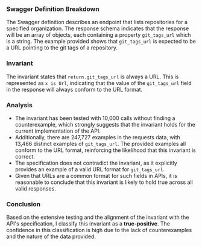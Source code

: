 ### Swagger Definition Breakdown
The Swagger definition describes an endpoint that lists repositories for a specified organization. The response schema indicates that the response will be an array of objects, each containing a property `git_tags_url` which is a string. The example provided shows that `git_tags_url` is expected to be a URL pointing to the git tags of a repository.

### Invariant
The invariant states that `return.git_tags_url` is always a URL. This is represented as `x is Url`, indicating that the value of the `git_tags_url` field in the response will always conform to the URL format.

### Analysis
- The invariant has been tested with 10,000 calls without finding a counterexample, which strongly suggests that the invariant holds for the current implementation of the API.
- Additionally, there are 247,727 examples in the requests data, with 13,466 distinct examples of `git_tags_url`. The provided examples all conform to the URL format, reinforcing the likelihood that this invariant is correct.
- The specification does not contradict the invariant, as it explicitly provides an example of a valid URL format for `git_tags_url`.
- Given that URLs are a common format for such fields in APIs, it is reasonable to conclude that this invariant is likely to hold true across all valid responses.

### Conclusion
Based on the extensive testing and the alignment of the invariant with the API's specification, I classify this invariant as a **true-positive**. The confidence in this classification is high due to the lack of counterexamples and the nature of the data provided.
